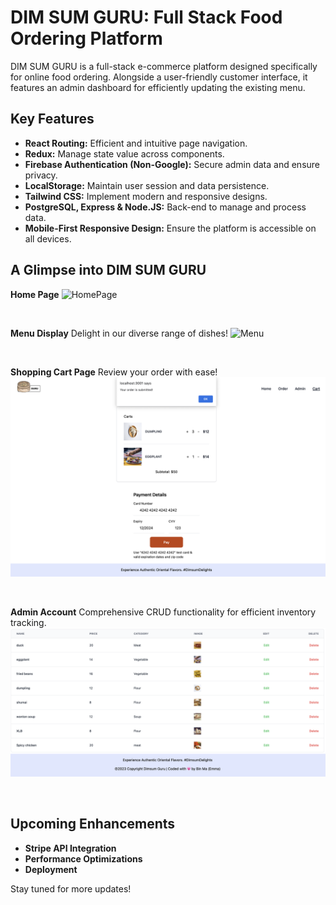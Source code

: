 # DIM SUM GURU: Full Stack Food Ordering Platform

DIM SUM GURU is a full-stack e-commerce platform designed specifically for online food ordering. Alongside a user-friendly customer interface, it features an admin dashboard for efficiently updating the existing menu.


## Key Features

- **React Routing:** Efficient and intuitive page navigation.
- **Redux:** Manage state value across components.
- **Firebase Authentication (Non-Google):** Secure admin data and ensure privacy.
- **LocalStorage:** Maintain user session and data persistence.
- **Tailwind CSS:** Implement modern and responsive designs.
- **PostgreSQL, Express & Node.JS:** Back-end to manage and process data.
- **Mobile-First Responsive Design:** Ensure the platform is accessible on all devices.

## A Glimpse into DIM SUM GURU

**Home Page**
![HomePage](./assets/home.png)

</br>

**Menu Display**
Delight in our diverse range of dishes!
![Menu](./assets/menu.png)

</br>

**Shopping Cart Page**
Review your order with ease!
![cart](./assets/cart.png)

</br>

**Admin Account**
Comprehensive CRUD functionality for efficient inventory tracking.
![admin](./assets/admin.png)

</br>

## Upcoming Enhancements

- **Stripe API Integration** 
- **Performance Optimizations** 
- **Deployment** 


Stay tuned for more updates!




